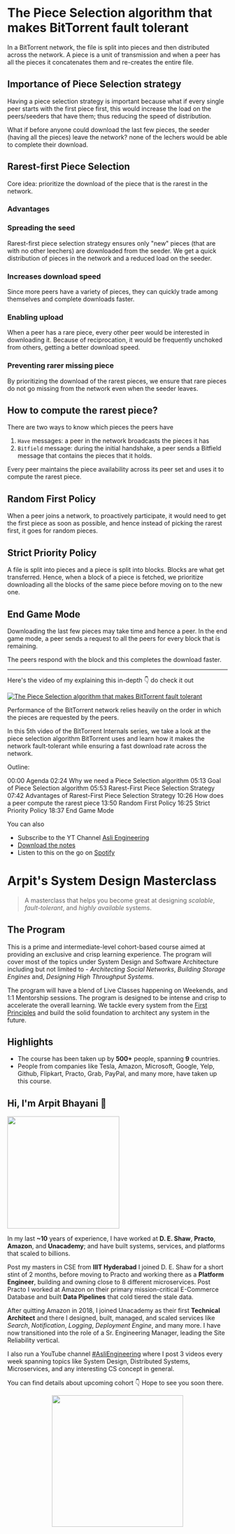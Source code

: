 The Piece Selection algorithm that makes BitTorrent fault tolerant
===


In a BitTorrent network, the file is split into pieces and then distributed across the network. A piece is a unit of transmission and when a peer has all the pieces it concatenates them and re-creates the entire file.

## Importance of Piece Selection strategy

Having a piece selection strategy is important because what if every single peer starts with the first piece first, this would increase the load on the peers/seeders that have them; thus reducing the speed of distribution.

What if before anyone could download the last few pieces, the seeder (having all the pieces) leave the network? none of the lechers would be able to complete their download.

## Rarest-first Piece Selection

Core idea: prioritize the download of the piece that is the rarest in the network.

### Advantages

### Spreading the seed

Rarest-first piece selection strategy ensures only "new" pieces (that are with no other leechers) are downloaded from the seeder. We get a quick distribution of pieces in the network and a reduced load on the seeder.

### Increases download speed

Since more peers have a variety of pieces, they can quickly trade among themselves and complete downloads faster.

### Enabling upload

When a peer has a rare piece, every other peer would be interested in downloading it. Because of reciprocation, it would be frequently unchoked from others, getting a better download speed.

### Preventing rarer missing piece

By prioritizing the download of the rarest pieces, we ensure that rare pieces do not go missing from the network even when the seeder leaves.

## How to compute the rarest piece?

There are two ways to know which pieces the peers have

1. `Have` messages: a peer in the network broadcasts the pieces it has
2. `Bitfield` message: during the initial handshake, a peer sends a Bitfield message that contains the pieces that it holds.

Every peer maintains the piece availability across its peer set and uses it to compute the rarest piece.

## Random First Policy

When a peer joins a network, to proactively participate, it would need to get the first piece as soon as possible, and hence instead of picking the rarest first, it goes for random pieces.

## Strict Priority Policy

A file is split into pieces and a piece is split into blocks. Blocks are what get transferred. Hence, when a block of a piece is fetched, we prioritize downloading all the blocks of the same piece before moving on to the new one.

## End Game Mode

Downloading the last few pieces may take time and hence a peer. In the end game mode, a peer sends a request to all the peers for every block that is remaining.

The peers respond with the block and this completes the download faster.
<hr />


<p>Here's the video of my explaining this in-depth 👇‍ do check it out</p>

[![The Piece Selection algorithm that makes BitTorrent fault tolerant](https://i.ytimg.com/vi/QSeex0YxReY/mqdefault.jpg)](https://www.youtube.com/watch?v=QSeex0YxReY)

Performance of the BitTorrent network relies heavily on the order in which the pieces are requested by the peers.

In this 5th video of the BitTorrent Internals series, we take a look at the piece selection algorithm BitTorrent uses and learn how it makes the network fault-tolerant while ensuring a fast download rate across the network.

Outline:

00:00 Agenda
02:24 Why we need a Piece Selection algorithm
05:13 Goal of Piece Selection algorithm
05:53 Rarest-First Piece Selection Strategy
07:42 Advantages of Rarest-First Piece Selection Strategy
10:26 How does a peer compute the rarest piece
13:50 Random First Policy
16:25 Strict Priority Policy
18:37 End Game Mode

You can also
 - Subscribe to the YT Channel [Asli Engineering](https://youtube.com/c/ArpitBhayani)
 - [Download the notes](https://drive.google.com/file/d/1lAM5ohzk87b5tC22HRJ4-Eesyg99W_0z/view?usp=sharing)
 - Listen to this on the go on [Spotify](https://open.spotify.com/show/7qMoamm2iZQrsPVm6IQLoD)

# Arpit's System Design Masterclass

> A masterclass that helps you become great at designing _scalable_, _fault-tolerant_, and _highly available_ systems.

## The Program

This is a prime and intermediate-level cohort-based course aimed at providing an exclusive and crisp learning experience. The program will cover most of the topics under System Design and Software Architecture including but not limited to - _Architecting Social Networks_, _Building Storage Engines_ and, _Designing High Throughput Systems_.

The program will have a blend of Live Classes happening on Weekends, and 1:1 Mentorship sessions. The program is designed to be intense and crisp to accelerate the overall learning. We tackle every system from the [First Principles](https://en.wikipedia.org/wiki/First_principle) and build the solid foundation to architect any system in the future.


## Highlights

 - The course has been taken up by __500+__ people, spanning __9__ countries.
 - People from companies like Tesla, Amazon, Microsoft, Google, Yelp, Github, Flipkart, Practo, Grab, PayPal, and many more, have taken up this course.


## Hi, I'm Arpit Bhayani 👋

<img width="256px" src="https://arpitbhayani.me/static/img/arpit.jpg" />

In my last **~10** years of experience, I have worked at **D. E. Shaw**, **Practo**, **Amazon**, and **Unacademy**; and have built systems, services, and platforms that scaled to billions.

Post my masters in CSE from **IIIT Hyderabad** I joined D. E. Shaw for a short stint of 2 months, before moving to Practo and working there as a **Platform Engineer**, building and owning close to 8 different microservices. Post Practo I worked at Amazon on their primary mission-critical E-Commerce Database and built **Data Pipelines** that cold tiered the stale data.

After quitting Amazon in 2018, I joined Unacademy as their first **Technical Architect** and there I designed, built, managed, and scaled services like _Search_, _Notification_, _Logging_, _Deployment Engine_, and many more. I have now transitioned into the role of a Sr. Engineering Manager, leading the Site Reliability vertical.

I also run a YouTube channel [#AsliEngineering](https://www.youtube.com/c/ArpitBhayani) where I post 3 videos every week spanning topics like System Design, Distributed Systems, Microservices, and any interesting CS concept in general.

You can find details about upcoming cohort 👇‍ Hope to see you soon there.

<center>
<a target="_blank" href="https://arpitbhayani.me/masterclass">
<img src="https://user-images.githubusercontent.com/4745789/137859181-d4499cf4-ce65-4466-8b88-a078ece0f081.PNG" width="300px" />
</a>
</center>